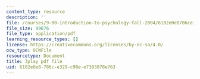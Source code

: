 ```yaml
---
content_type: resource
description: ''
file: /courses/9-00-introduction-to-psychology-fall-2004/6182e0e8786ce329c98ee7393878e763_10500.pdf
file_size: 99676
file_type: application/pdf
learning_resource_types: []
license: https://creativecommons.org/licenses/by-nc-sa/4.0/
ocw_type: OCWFile
resourcetype: Document
title: 3play pdf file
uid: 6182e0e8-786c-e329-c98e-e7393878e763
---
```

